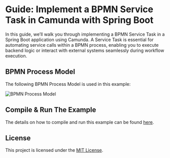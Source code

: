 # Guide: Implement a BPMN Service Task in Camunda with Spring Boot

In this guide, we’ll walk you through implementing a BPMN Service Task in a Spring Boot application using Camunda. A 
Service Task is essential for automating service calls within a BPMN process, enabling you to execute backend logic or 
interact with external systems seamlessly during workflow execution.

## BPMN Process Model
The following BPMN Process Model is used in this example:

![BPMN Process Model](#)

## Compile & Run The Example
The details on how to compile and run this example can be found [here](#).

## License
This project is licensed under the [MIT License](../../LICENSE).
